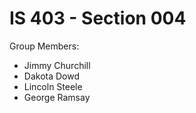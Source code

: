 # IS 403 - Section 004
Group Members:
- Jimmy Churchill
- Dakota Dowd	
- Lincoln Steele
- George Ramsay